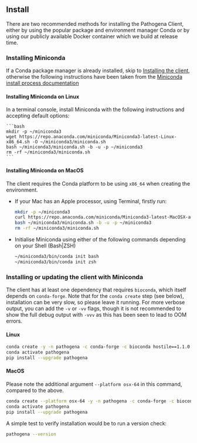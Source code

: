 ## Install

There are two recommended methods for installing the Pathogena Client, either by using the popular package and
environment manager Conda or by using our publicly available Docker container which we build at release time.

### Installing Miniconda

If a Conda package manager is already installed, skip to [Installing the client](#installing-or-updating-the-client-with-miniconda),
otherwise the following instructions have been taken from the [Miniconda install process documentation](https://docs.anaconda.com/miniconda/miniconda-install/)

#### Installing Miniconda on Linux

In a terminal console, install Miniconda with the following instructions and accepting default options:

    ```bash
    mkdir -p ~/miniconda3
    wget https://repo.anaconda.com/miniconda/Miniconda3-latest-Linux-x86_64.sh -O ~/miniconda3/miniconda.sh
    bash ~/miniconda3/miniconda.sh -b -u -p ~/miniconda3
    rm -rf ~/miniconda3/miniconda.sh
    ```

#### Installing Miniconda on MacOS

The client requires the Conda platform to be using `x86_64` when creating the environment.

- If your Mac has an Apple processor, using Terminal, firstly run:
    ```bash
    mkdir -p ~/miniconda3
    curl https://repo.anaconda.com/miniconda/Miniconda3-latest-MacOSX-arm64.sh -o ~/miniconda3/miniconda.sh
    bash ~/miniconda3/miniconda.sh -b -u -p ~/miniconda3
    rm -rf ~/miniconda3/miniconda.sh
    ```

- Initialise Miniconda using either of the following commands depending on your Shell (Bash|ZSH)
    ```bash
    ~/miniconda3/bin/conda init bash
    ~/miniconda3/bin/conda init zsh
    ```

### Installing or updating the client with Miniconda

The client has at least one dependency that requires `bioconda`, which itself
depends on `conda-forge`. Note that for the `conda create` step (see below), installation can be very slow,
so please leave it running. For more verbose output, you can add the `-v` or `-vv` flags, though
it is not recommended to show the full debug output with `-vvv` as this has been seen to lead to OOM errors.

#### Linux

```bash
conda create -y -n pathogena -c conda-forge -c bioconda hostile==1.1.0
conda activate pathogena
pip install --upgrade pathogena
```

#### MacOS

Please note the additional argument `--platform osx-64` in this command, compared to the above.

```bash
conda create --platform osx-64 -y -n pathogena -c conda-forge -c bioconda hostile==1.1.0
conda activate pathogena
pip install --upgrade pathogena
```

A simple test to verify installation would be to run a version check:

```bash
pathogena --version
```
